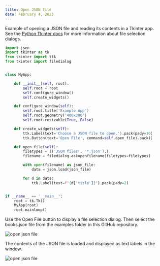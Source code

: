 ```yaml
---
title: Open JSON file
date: February 4, 2023
---
```


Example of opening a JSON file and reading its contents in a Tkinter app. See
the [Python Tkinter docs](https://docs.python.org/3/library/dialog.html) for
more information about file selection dialogs.

```python
import json
import tkinter as tk
from tkinter import ttk
from tkinter import filedialog


class MyApp:

    def __init__(self, root):
        self.root = root
        self.configure_window()
        self.create_widgets()

    def configure_window(self):
        self.root.title('Example App')
        self.root.geometry('400x300')
        self.root.resizable(True, False)

    def create_widgets(self):
        ttk.Label(text='Choose a JSON file to open.').pack(pady=10)
        ttk.Button(text='Open File', command=self.open_file).pack()

    def open_file(self):
        filetypes = (('JSON files', '*.json'),)
        filename = filedialog.askopenfilename(filetypes=filetypes)

        with open(filename) as json_file:
            data = json.load(json_file)

        for d in data:
            ttk.Label(text=f"{d['title']}").pack(pady=2)


if __name__ == '__main__':
    root = tk.Tk()
    MyApp(root)
    root.mainloop()
```

Use the Open File button to display a file selection dialog. Then select the books.json file from the examples folder in this GitHub repository.

<p><img src="../assets/images/tkinter-openjsonfile1.png" style="max-width:100%;" alt="open json file"></p>

The contents of the JSON file is loaded and displayed as text labels in the window.

<p><img src="../assets/images/tkinter-openjsonfile2.png" style="max-width: 400px;" alt="open json file"></p>
